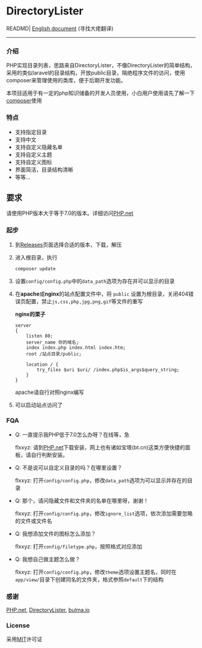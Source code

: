 # DirectoryLister

READMD| [English document](https://github.com/flxxyz/directory-lister/blob/master/README_en.md) (寻找大佬翻译)

----

### 介绍
PHP实现目录列表，思路来自DirectoryLister，不像DirectoryLister的简单结构，采用的类似laravel的目录结构，开放public目录，隔绝程序文件的访问，使用composer来管理使用的类库，便于后期开发功能。

本项目适用于有一定的php知识储备的开发人员使用，小白用户使用请先了解一下[composer](http://docs.phpcomposer.com/00-intro.html)使用


### 特点
- 支持指定目录
- 支持中文
- 支持自定义隐藏名单
- 支持自定义主题
- 支持自定义图标
- 界面简洁，目录结构清晰
- 等等...

## 要求
请使用PHP版本大于等于7.0的版本。详细访问[PHP.net](https://secure.php.net/)

### 起步
1. 到[Releases](https://github.com/flxxyz/directory-lister/releases)页面选择合适的版本，下载，解压

2. 进入根目录，执行
   ```bash
   composer update
   ```

3. 设置`config/config.php`中的`data_path`选项为存在并可以显示的目录

4. 在**apache**或**nginx**的站点配置文件中，将 `public` 设置为根目录，关闭404错误页配置，禁止`js,css,php,jpg,png,gif`等文件的重写
   
   **nginx的栗子**
   ```
   server
   {
       listen 80;
       server_name 你的域名;
       index index.php index.html index.htm;
       root /站点目录/public;
       
       location / {
           try_files $uri $uri/ /index.php$is_args$query_string;
       }
   }
   ```
   apache请自行对照nginx编写

5. 可以启动站点访问了

### FQA
- Q: 一直提示我PHP低于7.0怎么办呀？在线等，急

  flxxyz: 请到[PHP.net](https://secure.php.net/downloads.php)下载安装，网上也有诸如宝塔(bt.cn)这类方便快捷的面板，请自行判断安装。

- Q: 不是说可以自定义目录的吗？在哪里设置？

  flxxyz: 打开`config/config.php`，修改`data_path`选项为可以显示并存在的目录

- Q: 那个，请问隐藏文件和文件夹的名单在哪里呀，谢谢！

  flxxyz: 打开`config/config.php`，修改`ignore_list`选项，依次添加需要忽略的文件或文件名

- Q: 我想添加文件的图标怎么添加？

  flxxyz: 打开`config/filetype.php`，按照格式对应添加
  
- Q: 我想自己做主题怎么做？

  flxxyz: 打开`config/config.php`，修改`theme`选项设置主题名，同时在`app/view/`目录下创建同名的文件夹，格式参照`default`下的结构

### 感谢
[PHP.net](https://secure.php.net), [DirectoryLister](https://github.com/DirectoryLister/DirectoryLister), [bulma.io](https://bulma.io/)

### License
采用[MIT](./LICENSE)许可证
